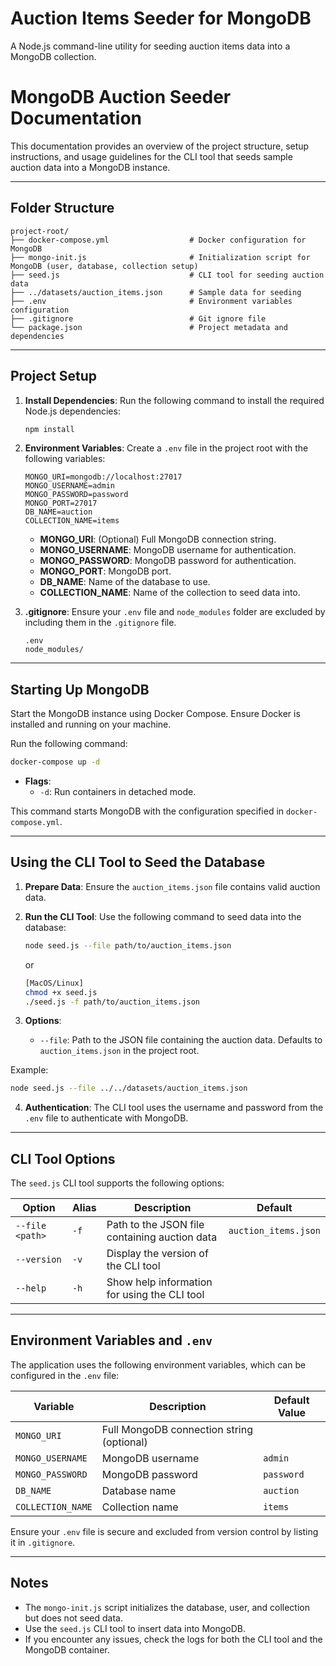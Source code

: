 # Auction Items Seeder for MongoDB

A Node.js command-line utility for seeding auction items data into a MongoDB collection.

# MongoDB Auction Seeder Documentation

This documentation provides an overview of the project structure, setup instructions, and usage guidelines for the CLI tool that seeds sample auction data into a MongoDB instance.

---

## Folder Structure

```
project-root/
├── docker-compose.yml                  # Docker configuration for MongoDB
├── mongo-init.js                       # Initialization script for MongoDB (user, database, collection setup)
├── seed.js                             # CLI tool for seeding auction data
├── ../datasets/auction_items.json      # Sample data for seeding
├── .env                                # Environment variables configuration
├── .gitignore                          # Git ignore file
└── package.json                        # Project metadata and dependencies
```

---

## Project Setup

1. **Install Dependencies**:
   Run the following command to install the required Node.js dependencies:

   ```bash
   npm install
   ```

2. **Environment Variables**:
   Create a `.env` file in the project root with the following variables:

   ```plaintext
   MONGO_URI=mongodb://localhost:27017
   MONGO_USERNAME=admin
   MONGO_PASSWORD=password
   MONGO_PORT=27017
   DB_NAME=auction
   COLLECTION_NAME=items
   ```

   - **MONGO_URI**: (Optional) Full MongoDB connection string.
   - **MONGO_USERNAME**: MongoDB username for authentication.
   - **MONGO_PASSWORD**: MongoDB password for authentication.
   - **MONGO_PORT**: MongoDB port.
   - **DB_NAME**: Name of the database to use.
   - **COLLECTION_NAME**: Name of the collection to seed data into.

3. **.gitignore**:
   Ensure your `.env` file and `node_modules` folder are excluded by including them in the `.gitignore` file.

   ```plaintext
   .env
   node_modules/
   ```

---

## Starting Up MongoDB

Start the MongoDB instance using Docker Compose. Ensure Docker is installed and running on your machine.

Run the following command:

```bash
docker-compose up -d
```

- **Flags**:
  - `-d`: Run containers in detached mode.

This command starts MongoDB with the configuration specified in `docker-compose.yml`.

---

## Using the CLI Tool to Seed the Database

1. **Prepare Data**:
   Ensure the `auction_items.json` file contains valid auction data.

2. **Run the CLI Tool**:
   Use the following command to seed data into the database:

   ```bash
   node seed.js --file path/to/auction_items.json
   ```
   or

   ```bash
   [MacOS/Linux]
   chmod +x seed.js
   ./seed.js -f path/to/auction_items.json

   ```

3. **Options**:
   - `--file`: Path to the JSON file containing the auction data. Defaults to `auction_items.json` in the project root.

Example:

```bash
node seed.js --file ../../datasets/auction_items.json
```

4. **Authentication**:
   The CLI tool uses the username and password from the `.env` file to authenticate with MongoDB.

---

## CLI Tool Options

The `seed.js` CLI tool supports the following options:

| Option              | Alias | Description                                           | Default               |
|---------------------|-------|-------------------------------------------------------|-----------------------|
| `--file <path>`     | `-f`  | Path to the JSON file containing auction data         | `auction_items.json`  |
| `--version`         | `-v`  | Display the version of the CLI tool                   |                       |
| `--help`            | `-h`  | Show help information for using the CLI tool          |                       |

---

## Environment Variables and `.env`

The application uses the following environment variables, which can be configured in the `.env` file:

| Variable          | Description                                     | Default Value |
|-------------------|-------------------------------------------------|---------------|
| `MONGO_URI`       | Full MongoDB connection string (optional)       |               |
| `MONGO_USERNAME`  | MongoDB username                                | `admin`       |
| `MONGO_PASSWORD`  | MongoDB password                                | `password`    |
| `DB_NAME`         | Database name                                   | `auction`     |
| `COLLECTION_NAME` | Collection name                                 | `items`       |

Ensure your `.env` file is secure and excluded from version control by listing it in `.gitignore`.

---

## Notes

- The `mongo-init.js` script initializes the database, user, and collection but does not seed data.
- Use the `seed.js` CLI tool to insert data into MongoDB.
- If you encounter any issues, check the logs for both the CLI tool and the MongoDB container.

